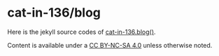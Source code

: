 cat-in-136/blog
===============
Here is the jekyll source codes of [cat-in-136.blog()][cat-in-136-blog].

Content is available under a [CC BY-NC-SA 4.0][cc-by-nc-sa-4]
unless otherwise noted.

[cat-in-136-blog]: http://cat-in-136.github.io/
[cc-by-nc-sa-4]: http://creativecommons.org/licenses/by-nc-sa/4.0/ "Creative Commons Attribution-NonCommercial-ShareAlike 4.0 International License"
